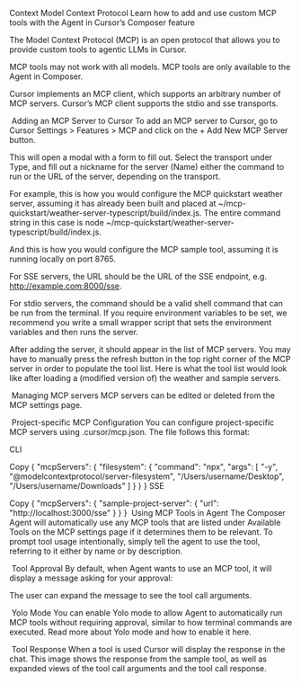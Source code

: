 Context
Model Context Protocol
Learn how to add and use custom MCP tools with the Agent in Cursor’s Composer feature

The Model Context Protocol (MCP) is an open protocol that allows you to provide custom tools to agentic LLMs in Cursor.

MCP tools may not work with all models. MCP tools are only available to the Agent in Composer.

Cursor implements an MCP client, which supports an arbitrary number of MCP servers. Cursor’s MCP client supports the stdio and sse transports.

​
Adding an MCP Server to Cursor
To add an MCP server to Cursor, go to Cursor Settings > Features > MCP and click on the + Add New MCP Server button.

This will open a modal with a form to fill out. Select the transport under Type, and fill out a nickname for the server (Name) either the command to run or the URL of the server, depending on the transport.

For example, this is how you would configure the MCP quickstart weather server, assuming it has already been built and placed at ~/mcp-quickstart/weather-server-typescript/build/index.js. The entire command string in this case is node ~/mcp-quickstart/weather-server-typescript/build/index.js.


And this is how you would configure the MCP sample tool, assuming it is running locally on port 8765.


For SSE servers, the URL should be the URL of the SSE endpoint, e.g. http://example.com:8000/sse.

For stdio servers, the command should be a valid shell command that can be run from the terminal. If you require environment variables to be set, we recommend you write a small wrapper script that sets the environment variables and then runs the server.

After adding the server, it should appear in the list of MCP servers. You may have to manually press the refresh button in the top right corner of the MCP server in order to populate the tool list. Here is what the tool list would look like after loading a (modified version of) the weather and sample servers.


​
Managing MCP servers
MCP servers can be edited or deleted from the MCP settings page.

​
Project-specific MCP Configuration
You can configure project-specific MCP servers using .cursor/mcp.json. The file follows this format:

CLI


Copy
{
  "mcpServers": {
    "filesystem": {
      "command": "npx",
      "args": [
        "-y",
        "@modelcontextprotocol/server-filesystem",
        "/Users/username/Desktop",
        "/Users/username/Downloads"
      ]
    }
  }
}
SSE


Copy
{
  "mcpServers": {
    "sample-project-server": {
      "url": "http://localhost:3000/sse"
    }
  }
}
​
Using MCP Tools in Agent
The Composer Agent will automatically use any MCP tools that are listed under Available Tools on the MCP settings page if it determines them to be relevant. To prompt tool usage intentionally, simply tell the agent to use the tool, referring to it either by name or by description.

​
Tool Approval
By default, when Agent wants to use an MCP tool, it will display a message asking for your approval:


The user can expand the message to see the tool call arguments.

​
Yolo Mode
You can enable Yolo mode to allow Agent to automatically run MCP tools without requiring approval, similar to how terminal commands are executed. Read more about Yolo mode and how to enable it here.

​
Tool Response
When a tool is used Cursor will display the response in the chat. This image shows the response from the sample tool, as well as expanded views of the tool call arguments and the tool call response.

